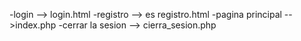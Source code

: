 <!-- rutas validas -->

-login --> login.html
-registro --> es registro.html
-pagina principal -->index.php
-cerrar la sesion --> cierra_sesion.php
